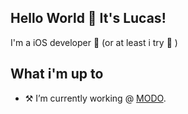 
## Hello World 👋 It's Lucas!
I'm a iOS developer 🚀 (or at least i try 🙈 )

## What i'm up to
- ⚒ I’m currently working @ [MODO](https://www.modo.com.ar/).


